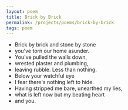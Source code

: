 ```yaml
---
layout: poem
title: Brick by Brick
permalink: /projects/poems/brick-by-brick
tags: poem
---
```


- Brick by brick and stone by stone
- you've torn our home asunder.
- You've pulled the walls down,
- wrested plaster and plumbing,
- leaving rubble. Less than nothing.
- Below your watchful eye
- I fear there's nothing left to hide.
- Having stripped me bare, unearthed my lies,
- what is left now but my beating heart
- and you.
